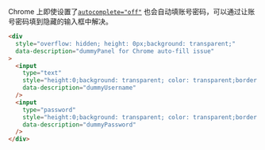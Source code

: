Chrome 上即使设置了[`autocomplete="off"`](https://html.spec.whatwg.org/multipage/form-control-infrastructure.html#autofill) 也会自动填账号密码，可以通过让账号密码填到隐藏的输入框中解决。

```html
<div
  style="overflow: hidden; height: 0px;background: transparent;"
  data-description="dummyPanel for Chrome auto-fill issue"
>
  <input
    type="text"
    style="height:0;background: transparent; color: transparent;border: none;"
    data-description="dummyUsername"
  />
  <input
    type="password"
    style="height:0;background: transparent; color: transparent;border: none;"
    data-description="dummyPassword"
  />
</div>
```
